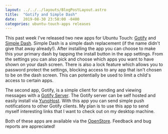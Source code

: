 ```yaml
---
layout: ../../../layouts/BlogPostLayout.astro
title:  "Gotify and Simple Dash"
date:   2019-08-30 23:58:00 -0400
categories: ubuntu-touch-apps releases
---
```


This past week I've released two new apps for Ubuntu Touch: [Gotify](https://open-store.io/app/gotify.bhdouglass)
and [Simple Dash](https://open-store.io/app/simple-dash.bhdouglass). Simple Dash
is a simple dash replacement (if the name didn't give that away already!). After
installing the app you can choose to make this your primary dash by tapping the
install button in the app settings. From the settings you can also pick and choose
which apps you want to have shown on your dash screen. There is also a lock
feature which allows you to password protect the settings, blocking access to
any app that isn't chosen to be on the dash screen. This can potentially be used
to limit a child's access to certain apps.

The second app, Gotify, is a simple client for sending and viewing messages with
a [Gotify Server](https://gotify.net/). The Gotify server can be self hosted and
easily install via [YunoHost](https://github.com/YunoHost-Apps/gotify_ynh). With
this app you can send simple push notifications to other Gotify clients. My plan
is to use this app to send myself interesting links that I want to check out
on my desktop machine.

Both of these apps are available via the [OpenStore](https://open-store.io/?sort=relevance&search=author%3ABrian%20Douglass).
Feedback and bug reports are appreciated!
